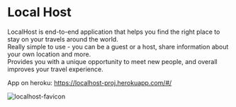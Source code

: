 # Local Host

LocalHost is end-to-end application that helps you find the right place to stay on your travels around the world.      
Really simple to use - you can be a guest or a host, share information about your own location and more.   
Provides you with a unique opportunity to meet new people, and overall improves your travel experience.    

App on heroku: https://localhost-proj.herokuapp.com/#/

![localhost-favicon](https://user-images.githubusercontent.com/44683662/56475373-e7965200-648f-11e9-9f48-4ce110efc98a.png)


